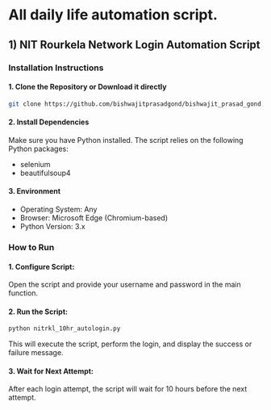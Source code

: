 # All daily life automation script.
## 1) NIT Rourkela Network Login Automation Script

### Installation Instructions

#### 1. Clone the Repository or Download it directly
```bash
git clone https://github.com/bishwajitprasadgond/bishwajit_prasad_gond.git
```
#### 2. Install Dependencies
Make sure you have Python installed. The script relies on the following Python packages:

- selenium
- beautifulsoup4

#### 3. Environment
- Operating System: Any
- Browser: Microsoft Edge (Chromium-based)
- Python Version: 3.x
  
###  How to Run
#### 1. Configure Script:
Open the script and provide your username and password in the main function.
#### 2. Run the Script:
```bash
python nitrkl_10hr_autologin.py
```
This will execute the script, perform the login, and display the success or failure message.

#### 3. Wait for Next Attempt:
After each login attempt, the script will wait for 10 hours before the next attempt.

